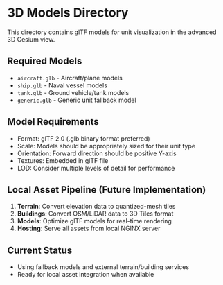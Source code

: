 # 3D Models Directory

This directory contains glTF models for unit visualization in the advanced 3D Cesium view.

## Required Models

- `aircraft.glb` - Aircraft/plane models
- `ship.glb` - Naval vessel models  
- `tank.glb` - Ground vehicle/tank models
- `generic.glb` - Generic unit fallback model

## Model Requirements

- Format: glTF 2.0 (.glb binary format preferred)
- Scale: Models should be appropriately sized for their unit type
- Orientation: Forward direction should be positive Y-axis
- Textures: Embedded in glTF file
- LOD: Consider multiple levels of detail for performance

## Local Asset Pipeline (Future Implementation)

1. **Terrain**: Convert elevation data to quantized-mesh tiles
2. **Buildings**: Convert OSM/LiDAR data to 3D Tiles format
3. **Models**: Optimize glTF models for real-time rendering
4. **Hosting**: Serve all assets from local NGINX server

## Current Status

- Using fallback models and external terrain/building services
- Ready for local asset integration when available
